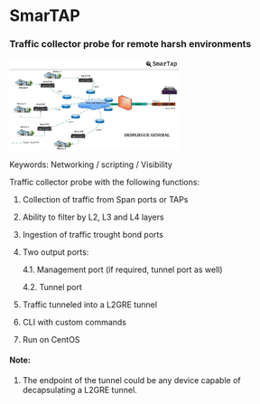 # SmarTAP
### Traffic collector probe for remote harsh environments 

<img src="https://github.com/Alek3498/SmarTAP/blob/main/Despliegue-General.png" width="60%" height="60%">

Keywords: Networking / scripting / Visibility

Traffic collector probe with the following functions:

1. Collection of traffic from Span ports or TAPs

2. Ability to filter by L2, L3 and L4 layers

3. Ingestion of traffic trought bond ports

4. Two output ports:

    4.1. Management port (if required, tunnel port as well)
    
    4.2. Tunnel port
    
5. Traffic tunneled into a L2GRE tunnel

6. CLI with custom commands

7. Run on CentOS

#### Note:

1. The endpoint of the tunnel could be any device capable of decapsulating a L2GRE tunnel.
